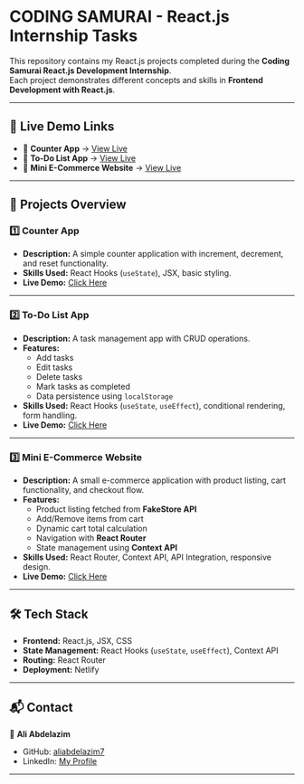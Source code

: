 # CODING SAMURAI - React.js Internship Tasks  

This repository contains my React.js projects completed during the **Coding Samurai React.js Development Internship**.  
Each project demonstrates different concepts and skills in **Frontend Development with React.js**.  

---

## 🚀 Live Demo Links  

- 🔢 **Counter App** → [View Live](https://conter-app-task.netlify.app/)  
- 📝 **To-Do List App** → [View Live](https://to-do-list-task4123.netlify.app/)  
- 🛒 **Mini E-Commerce Website** → [View Live](https://mini-e-commerce-task.netlify.app/)  

---

## 📌 Projects Overview  

### 1️⃣ Counter App  
- **Description:** A simple counter application with increment, decrement, and reset functionality.  
- **Skills Used:** React Hooks (`useState`), JSX, basic styling.  
- **Live Demo:** [Click Here](https://conter-app-task.netlify.app/)  

---

### 2️⃣ To-Do List App  
- **Description:** A task management app with CRUD operations.  
- **Features:**  
  - Add tasks  
  - Edit tasks  
  - Delete tasks  
  - Mark tasks as completed  
  - Data persistence using `localStorage`  
- **Skills Used:** React Hooks (`useState`, `useEffect`), conditional rendering, form handling.  
- **Live Demo:** [Click Here](https://to-do-list-task4123.netlify.app/)  

---

### 3️⃣ Mini E-Commerce Website  
- **Description:** A small e-commerce application with product listing, cart functionality, and checkout flow.  
- **Features:**  
  - Product listing fetched from **FakeStore API**  
  - Add/Remove items from cart  
  - Dynamic cart total calculation  
  - Navigation with **React Router**  
  - State management using **Context API**  
- **Skills Used:** React Router, Context API, API Integration, responsive design.  
- **Live Demo:** [Click Here](https://mini-e-commerce-task.netlify.app/)  

---

## 🛠️ Tech Stack  

- **Frontend:** React.js, JSX, CSS  
- **State Management:** React Hooks (`useState`, `useEffect`), Context API  
- **Routing:** React Router  
- **Deployment:** Netlify  

---

## 📬 Contact  

👤 **Ali Abdelazim**  
- GitHub: [aliabdelazim7](https://github.com/aliabdelazim7)  
- LinkedIn: [My Profile](https://www.linkedin.com/in/aliabdelazim7)  

---
